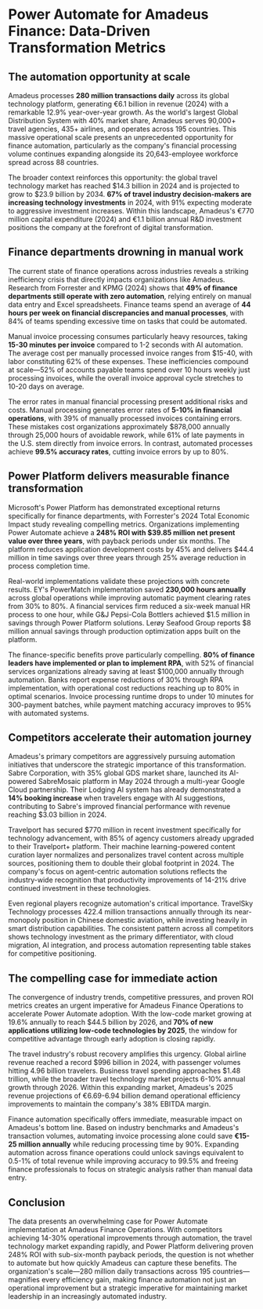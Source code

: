 # Power Automate for Amadeus Finance: Data-Driven Transformation Metrics

## The automation opportunity at scale

Amadeus processes **280 million transactions daily** across its global technology platform, generating €6.1 billion in revenue (2024) with a remarkable 12.9% year-over-year growth. As the world's largest Global Distribution System with 40% market share, Amadeus serves 90,000+ travel agencies, 435+ airlines, and operates across 195 countries. This massive operational scale presents an unprecedented opportunity for finance automation, particularly as the company's financial processing volume continues expanding alongside its 20,643-employee workforce spread across 88 countries.

The broader context reinforces this opportunity: the global travel technology market has reached $14.3 billion in 2024 and is projected to grow to $23.9 billion by 2034. **67% of travel industry decision-makers are increasing technology investments** in 2024, with 91% expecting moderate to aggressive investment increases. Within this landscape, Amadeus's €770 million capital expenditure (2024) and €1.1 billion annual R&D investment positions the company at the forefront of digital transformation.

## Finance departments drowning in manual work

The current state of finance operations across industries reveals a striking inefficiency crisis that directly impacts organizations like Amadeus. Research from Forrester and KPMG (2024) shows that **49% of finance departments still operate with zero automation**, relying entirely on manual data entry and Excel spreadsheets. Finance teams spend an average of **44 hours per week on financial discrepancies and manual processes**, with 84% of teams spending excessive time on tasks that could be automated.

Manual invoice processing consumes particularly heavy resources, taking **15-30 minutes per invoice** compared to 1-2 seconds with AI automation. The average cost per manually processed invoice ranges from $15-40, with labor constituting 62% of these expenses. These inefficiencies compound at scale—52% of accounts payable teams spend over 10 hours weekly just processing invoices, while the overall invoice approval cycle stretches to 10-20 days on average.

The error rates in manual financial processing present additional risks and costs. Manual processing generates error rates of **5-10% in financial operations**, with 39% of manually processed invoices containing errors. These mistakes cost organizations approximately $878,000 annually through 25,000 hours of avoidable rework, while 61% of late payments in the U.S. stem directly from invoice errors. In contrast, automated processes achieve **99.5% accuracy rates**, cutting invoice errors by up to 80%.

## Power Platform delivers measurable finance transformation

Microsoft's Power Platform has demonstrated exceptional returns specifically for finance departments, with Forrester's 2024 Total Economic Impact study revealing compelling metrics. Organizations implementing Power Automate achieve a **248% ROI with $39.85 million net present value over three years**, with payback periods under six months. The platform reduces application development costs by 45% and delivers $44.4 million in time savings over three years through 25% average reduction in process completion time.

Real-world implementations validate these projections with concrete results. EY's PowerMatch implementation saved **230,000 hours annually** across global operations while improving automatic payment clearing rates from 30% to 80%. A financial services firm reduced a six-week manual HR process to one hour, while G&J Pepsi-Cola Bottlers achieved $1.5 million in savings through Power Platform solutions. Lerøy Seafood Group reports $8 million annual savings through production optimization apps built on the platform.

The finance-specific benefits prove particularly compelling. **80% of finance leaders have implemented or plan to implement RPA**, with 52% of financial services organizations already saving at least $100,000 annually through automation. Banks report expense reductions of 30% through RPA implementation, with operational cost reductions reaching up to 80% in optimal scenarios. Invoice processing runtime drops to under 10 minutes for 300-payment batches, while payment matching accuracy improves to 95% with automated systems.

## Competitors accelerate their automation journey

Amadeus's primary competitors are aggressively pursuing automation initiatives that underscore the strategic importance of this transformation. Sabre Corporation, with 35% global GDS market share, launched its AI-powered SabreMosaic platform in May 2024 through a multi-year Google Cloud partnership. Their Lodging AI system has already demonstrated a **14% booking increase** when travelers engage with AI suggestions, contributing to Sabre's improved financial performance with revenue reaching $3.03 billion in 2024.

Travelport has secured $770 million in recent investment specifically for technology advancement, with 85% of agency customers already upgraded to their Travelport+ platform. Their machine learning-powered content curation layer normalizes and personalizes travel content across multiple sources, positioning them to double their global footprint in 2024. The company's focus on agent-centric automation solutions reflects the industry-wide recognition that productivity improvements of 14-21% drive continued investment in these technologies.

Even regional players recognize automation's critical importance. TravelSky Technology processes 422.4 million transactions annually through its near-monopoly position in Chinese domestic aviation, while investing heavily in smart distribution capabilities. The consistent pattern across all competitors shows technology investment as the primary differentiator, with cloud migration, AI integration, and process automation representing table stakes for competitive positioning.

## The compelling case for immediate action

The convergence of industry trends, competitive pressures, and proven ROI metrics creates an urgent imperative for Amadeus Finance Operations to accelerate Power Automate adoption. With the low-code market growing at 19.6% annually to reach $44.5 billion by 2026, and **70% of new applications utilizing low-code technologies by 2025**, the window for competitive advantage through early adoption is closing rapidly.

The travel industry's robust recovery amplifies this urgency. Global airline revenue reached a record $996 billion in 2024, with passenger volumes hitting 4.96 billion travelers. Business travel spending approaches $1.48 trillion, while the broader travel technology market projects 6-10% annual growth through 2026. Within this expanding market, Amadeus's 2025 revenue projections of €6.69-6.94 billion demand operational efficiency improvements to maintain the company's 38% EBITDA margin.

Finance automation specifically offers immediate, measurable impact on Amadeus's bottom line. Based on industry benchmarks and Amadeus's transaction volumes, automating invoice processing alone could save **€15-25 million annually** while reducing processing time by 90%. Expanding automation across finance operations could unlock savings equivalent to 0.5-1% of total revenue while improving accuracy to 99.5% and freeing finance professionals to focus on strategic analysis rather than manual data entry.

## Conclusion

The data presents an overwhelming case for Power Automate implementation at Amadeus Finance Operations. With competitors achieving 14-30% operational improvements through automation, the travel technology market expanding rapidly, and Power Platform delivering proven 248% ROI with sub-six-month payback periods, the question is not whether to automate but how quickly Amadeus can capture these benefits. The organization's scale—280 million daily transactions across 195 countries—magnifies every efficiency gain, making finance automation not just an operational improvement but a strategic imperative for maintaining market leadership in an increasingly automated industry.